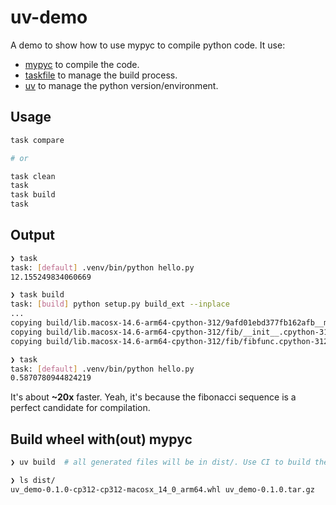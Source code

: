 # uv-demo

A demo to show how to use mypyc to compile python code. It use:

- [mypyc](https://github.com/mypyc/mypyc) to compile the code.
- [taskfile](https://taskfile.dev) to manage the build process.
- [uv](https://github.com/astral-sh/uv) to manage the python version/environment.

## Usage

```bash
task compare

# or

task clean
task
task build
task
```

## Output

```bash
❯ task
task: [default] .venv/bin/python hello.py
12.155249834060669

❯ task build
task: [build] python setup.py build_ext --inplace
...
copying build/lib.macosx-14.6-arm64-cpython-312/9afd01ebd377fb162afb__mypyc.cpython-312-darwin.so ->
copying build/lib.macosx-14.6-arm64-cpython-312/fib/__init__.cpython-312-darwin.so -> fib
copying build/lib.macosx-14.6-arm64-cpython-312/fib/fibfunc.cpython-312-darwin.so -> fib

❯ task
task: [default] .venv/bin/python hello.py
0.5870780944824219
```

It's about **~20x** faster. Yeah, it's because the fibonacci sequence is a perfect candidate for compilation.

## Build wheel with(out) mypyc

```bash
❯ uv build  # all generated files will be in dist/. Use CI to build the wheels for all platforms.

❯ ls dist/
uv_demo-0.1.0-cp312-cp312-macosx_14_0_arm64.whl uv_demo-0.1.0.tar.gz
```
